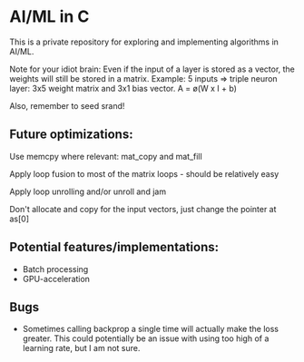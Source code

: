 # AI/ML in C
This is a private repository for exploring and implementing algorithms in AI/ML.

Note for your idiot brain: Even if the input of a layer is stored as a vector, the weights will still be stored in a matrix.
Example: 5 inputs => triple neuron layer: 3x5 weight matrix and 3x1 bias vector.
A = ø(W x I + b)

Also, remember to seed srand!

## Future optimizations:
Use memcpy where relevant: mat_copy and mat_fill

Apply loop fusion to most of the matrix loops - should be relatively easy

Apply loop unrolling and/or unroll and jam

Don't allocate and copy for the input vectors, just change the pointer at as[0]

## Potential features/implementations:
* Batch processing
* GPU-acceleration

## Bugs
* Sometimes calling backprop a single time will actually make the loss greater. This could potentially be an issue with using too high of a learning rate, but I am not sure.
